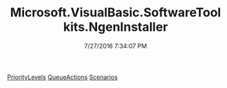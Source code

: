 ﻿---
title: Microsoft.VisualBasic.SoftwareToolkits.NgenInstaller
date: 7/27/2016 7:34:07 PM
---

[PriorityLevels](T-Microsoft.VisualBasic.SoftwareToolkits.NgenInstaller.PriorityLevels.html)
[QueueActions](T-Microsoft.VisualBasic.SoftwareToolkits.NgenInstaller.QueueActions.html)
[Scenarios](T-Microsoft.VisualBasic.SoftwareToolkits.NgenInstaller.Scenarios.html)
